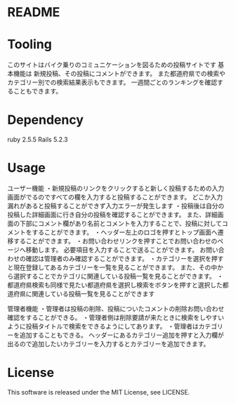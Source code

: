 # README

# Tooling
このサイトはバイク乗りのコミュニケーションを図るための投稿サイトです
基本機能は
新規投稿、その投稿にコメントができます。
また都道府県での検索やカテゴリー別での検索結果表示もできます。
一週間ごとのランキングを確認することもできます。


# Dependency
ruby 2.5.5
Rails 5.2.3

# Usage
ユーザー機能
・新規投稿のリンクをクリックすると新しく投稿するための入力画面がでるのですべての欄を入力すると投稿することができます。
どこか入力漏れがあると投稿することができず入力エラーが発生します
・投稿後は自分の投稿した詳細画面に行き自分の投稿を確認することができます。
また、詳細画面の下部にコメント欄があり名前とコメントを入力することで、投稿に対してコメントをすることができます。
・ヘッダー左上のロゴを押すとトップ画面へ遷移することができます。
・お問い合わせリンクを押すことでお問い合わせのページへ移動します。
必要項目を入力することで送ることができます。
お問い合わせの確認は管理者のみ確認することができます。
・カテゴリーを選択を押すと現在登録してあるカテゴリーを一覧を見ることができます。
また、その中から選択することでカテゴリに関連している投稿一覧を見ることができます。
・都道府県検索も同様で見たい都道府県を選択し検索をボタンを押すと選択した都道府県に関連している投稿一覧を見ることができます

管理者機能
・管理者は投稿の削除、投稿についたコメントの削除お問い合わせ確認をすることができる。
・管理者側は削除要請が来たときに検索をしやすいように投稿タイトルで検索をできるようにしてあります。
・管理者はカテゴリーを追加することもできる。
ヘッダーにあるカテゴリー追加を押すと入力欄が出るので追加したいカテゴリーを入力するとカテゴリーを追加できます。

# License
This software is released under the MIT License, see LICENSE.